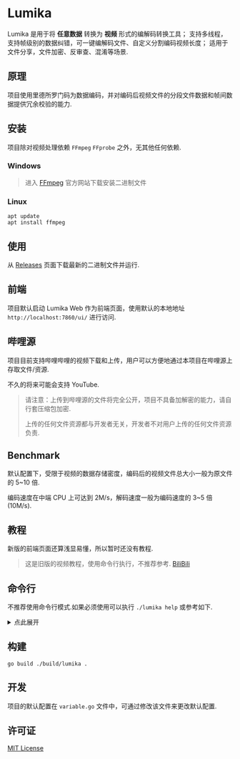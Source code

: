 # Lumika

Lumika 是用于将 **任意数据** 转换为 **视频** 形式的编解码转换工具；
支持多线程，支持帧级别的数据纠错，可一键编解码文件、自定义分割编码视频长度；
适用于文件分享，文件加密、反审查、混淆等场景.

## 原理

项目使用里德所罗门码为数据编码，并对编码后视频文件的分段文件数据和帧间数据提供冗余校验的能力.

## 安装

项目除对视频处理依赖 `FFmpeg` `FFprobe` 之外，无其他任何依赖.

### Windows

> 进入 [FFmpeg](https://ffmpeg.org/download.html) 官方网站下载安装二进制文件
### Linux

```shell
apt update
apt install ffmpeg
```

## 使用

从 [Releases](https://github.com/ERR0RPR0MPT/Lumika/releases) 页面下载最新的二进制文件并运行.

## 前端

项目默认启动 Lumika Web 作为前端页面，使用默认的本地地址 `http://localhost:7860/ui/` 进行访问.

## 哔哩源

项目目前支持哔哩哔哩的视频下载和上传，用户可以方便地通过本项目在哔哩源上存取文件/资源.

不久的将来可能会支持 YouTube.

> 请注意：上传到哔哩源的文件将完全公开，项目不具备加解密的能力，请自行套压缩包加密.
>
> 上传的任何文件资源都与开发者无关，开发者不对用户上传的任何文件资源负责.

## Benchmark

默认配置下，受限于视频的数据存储密度，编码后的视频文件总大小一般为原文件的 5~10 倍.

编码速度在中端 CPU 上可达到 2M/s，解码速度一般为编码速度的 3~5 倍(10M/s).

## 教程

新版的前端页面还算浅显易懂，所以暂时还没有教程.

> 这是旧版的视频教程，使用命令行执行，不推荐参考.
> [BiliBili](https://www.bilibili.com/video/BV1CN4y1X7GQ/)

## 命令行

不推荐使用命令行模式.如果必须使用可以执行 `./lumika help` 或参考如下.

<details>
  <summary>点此展开</summary>

```
Usage: ./lumika.exe [command] [options]
Double-click to run: Start via automatic mode

Commands:
add     Using FFmpeg to encode zfec redundant files into .mp4 FEC video files that appear less harmful.
get     Using FFmpeg to decode .mp4 FEC video files into the original files.
 Options:
 -b     The Base64 encoded JSON included message to provide decode
encode  Encode a file
 Options:
 -i     The input fec file to encode
 -s     The video size(default=32), 8-1024(must be a multiple of 8)
 -p     The output video fps setting(default=24), 1-60
 -l     The output video max segment length(seconds) setting(default=86400), 1-10^9
 -m     FFmpeg mode(default=medium): ultrafast, superfast, veryfast, faster, fast, medium, slow, slower, veryslow, placebo
decode  Decode a file
 Options:
 -i     The input file to decode
 -g     The output video frame shards(default=10), 2-256
help    Show this help
```
</details>

## 构建

```shell
go build ./build/lumika .
```

## 开发

项目的默认配置在 `variable.go` 文件中，可通过修改该文件来更改默认配置.

## 许可证

[MIT License](https://github.com/ERR0RPR0MPT/Lumika/blob/main/LICENSE)
